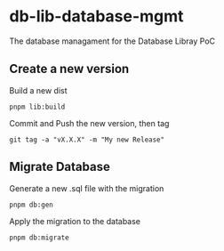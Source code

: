 # db-lib-database-mgmt
The database managament for the Database Libray PoC


## Create a new version

Build a new dist 
``` 
pnpm lib:build 
```
Commit and Push the new version, then tag
```
git tag -a "vX.X.X" -m "My new Release"
```

## Migrate Database

Generate a new .sql file with the migration
``` 
pnpm db:gen 
```

Apply the migration to the database
``` 
pnpm db:migrate
```